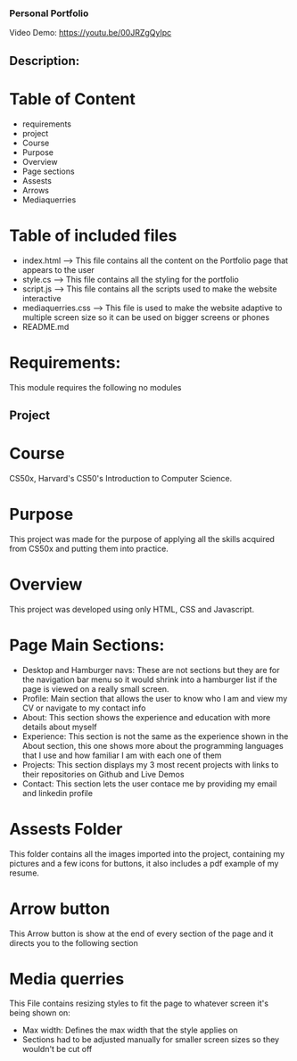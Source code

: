 ### Personal Portfolio
Video Demo:  <https://youtu.be/00JRZgQyIpc>
## Description:
# Table of Content
- requirements
- project
- Course
- Purpose
- Overview
- Page sections
- Assests
- Arrows
- Mediaquerries

# Table of included files
- index.html --> This file contains all the content on the Portfolio page that appears to the user
- style.cs --> This file contains all the styling for the portfolio
- script.js --> This file contains all the scripts used to make the website interactive
- mediaquerries.css --> This file is used to make the website adaptive to multiple screen size so it can be used on bigger screens or phones
- README.md

# Requirements:
This module requires the following no modules

## Project
# Course
CS50x, Harvard's CS50's Introduction to Computer Science.
# Purpose
This project was made for the purpose of applying all the skills acquired from CS50x and putting them into practice.
# Overview
This project was developed using only HTML, CSS and Javascript.
# Page Main Sections:
- Desktop and Hamburger navs: These are not sections but they are for the navigation bar menu so it would shrink into a hamburger list if the page is viewed on a really small screen.
- Profile: Main section that allows the user to know who I am and view my CV or navigate to my contact info
- About: This section shows the experience and education with more details about myself
- Experience: This section is not the same as the experience shown in the About section, this one shows more about the programming languages that I use and how familiar I am with each one of them
- Projects: This section displays my 3 most recent projects with links to their repositories on Github and Live Demos
- Contact: This section lets the user contace me by providing my email and linkedin profile
# Assests Folder
This folder contains all the images imported into the project, containing my pictures and a few icons for buttons, it also includes a pdf example of my resume.
# Arrow button
This Arrow button is show at the end of every section of the page and it directs you to the following section
# Media querries
This File contains resizing styles to fit the page to whatever screen it's being shown on:
- Max width: Defines the max width that the style applies on
- Sections had to be adjusted manually for smaller screen sizes so they wouldn't be cut off
